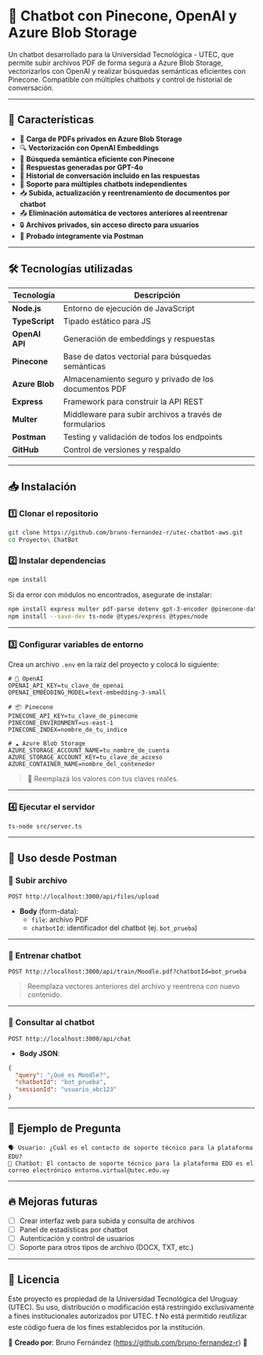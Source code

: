 # 🤖 Chatbot con Pinecone, OpenAI y Azure Blob Storage

Un chatbot desarrollado para la Universidad Tecnológica - UTEC, que permite subir archivos PDF de forma segura a Azure Blob Storage, vectorizarlos con OpenAI y realizar búsquedas semánticas eficientes con Pinecone. Compatible con múltiples chatbots y control de historial de conversación.

---

## 🚀 Características

- 📂 **Carga de PDFs privados en Azure Blob Storage**
- 🔍 **Vectorización con OpenAI Embeddings**
- 🧠 **Búsqueda semántica eficiente con Pinecone**
- 🤖 **Respuestas generadas por GPT-4o**
- 💬 **Historial de conversación incluido en las respuestas**
- 🧾 **Soporte para múltiples chatbots independientes**
- 📥 **Subida, actualización y reentrenamiento de documentos por chatbot**
- 📤 **Eliminación automática de vectores anteriores al reentrenar**
- 🔒 **Archivos privados, sin acceso directo para usuarios**
- 🧪 **Probado íntegramente vía Postman**

---

## 🛠️ Tecnologías utilizadas

| Tecnología         | Descripción                                                
|--------------------|------------------------------------------------------------
| **Node.js**        | Entorno de ejecución de JavaScript                         
| **TypeScript**     | Tipado estático para JS                                     
| **OpenAI API**     | Generación de embeddings y respuestas                       
| **Pinecone**       | Base de datos vectorial para búsquedas semánticas          
| **Azure Blob**     | Almacenamiento seguro y privado de los documentos PDF      
| **Express**        | Framework para construir la API REST                       
| **Multer**         | Middleware para subir archivos a través de formularios     
| **Postman**        | Testing y validación de todos los endpoints                 
| **GitHub**         | Control de versiones y respaldo                            

---

## 📥 Instalación

### **1️⃣ Clonar el repositorio**
```bash
git clone https://github.com/bruno-fernandez-r/utec-chatbot-aws.git
cd Proyecto\ ChatBot
```

### **2️⃣ Instalar dependencias**
```bash
npm install
```

Si da error con módulos no encontrados, asegurate de instalar:

```bash
npm install express multer pdf-parse dotenv gpt-3-encoder @pinecone-database/pinecone uuid
npm install --save-dev ts-node @types/express @types/node
```

---

### **3️⃣ Configurar variables de entorno**
Crea un archivo `.env` en la raíz del proyecto y colocá lo siguiente:

```
# 🔐 OpenAI
OPENAI_API_KEY=tu_clave_de_openai
OPENAI_EMBEDDING_MODEL=text-embedding-3-small

# 📦 Pinecone
PINECONE_API_KEY=tu_clave_de_pinecone
PINECONE_ENVIRONMENT=us-east-1
PINECONE_INDEX=nombre_de_tu_indice

# ☁️ Azure Blob Storage
AZURE_STORAGE_ACCOUNT_NAME=tu_nombre_de_cuenta
AZURE_STORAGE_ACCOUNT_KEY=tu_clave_de_acceso
AZURE_CONTAINER_NAME=nombre_del_contenedor

```
> 📌 Reemplazá los valores con tus claves reales.

---

### **4️⃣ Ejecutar el servidor**
```bash
ts-node src/server.ts
```

---

## 📡 Uso desde Postman

### 📁 Subir archivo
```http
POST http://localhost:3000/api/files/upload
```

- **Body** (form-data):
  - `file`: archivo PDF
  - `chatbotId`: identificador del chatbot (ej. `bot_prueba`)

---

### 🔄 Entrenar chatbot
```http
POST http://localhost:3000/api/train/Moodle.pdf?chatbotId=bot_prueba
```

> Reemplaza vectores anteriores del archivo y reentrena con nuevo contenido.

---

### 💬 Consultar al chatbot
```http
POST http://localhost:3000/api/chat
```

- **Body JSON**:
```json
{
  "query": "¿Qué es Moodle?",
  "chatbotId": "bot_prueba",
  "sessionId": "usuario_abc123"
}
```

---

## 🎯 Ejemplo de Pregunta

```plaintext
🗣️ Usuario: ¿Cuál es el contacto de soporte técnico para la plataforma EDU?
🤖 Chatbot: El contacto de soporte técnico para la plataforma EDU es el correo electrónico entorno.virtual@utec.edu.uy
```

---

## 🔥 Mejoras futuras

- [ ] Crear interfaz web para subida y consulta de archivos
- [ ] Panel de estadísticas por chatbot
- [ ] Autenticación y control de usuarios
- [ ] Soporte para otros tipos de archivo (DOCX, TXT, etc.)

---

## 📜 Licencia

Este proyecto es propiedad de la Universidad Tecnológica del Uruguay (UTEC).
Su uso, distribución o modificación está restringido exclusivamente a fines institucionales autorizados por UTEC.
❗ No está permitido reutilizar este código fuera de los fines establecidos por la institución.

📌 **Creado por**: Bruno Fernández (https://github.com/bruno-fernandez-r) 🚀
